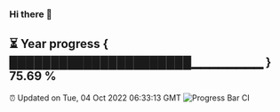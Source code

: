 ### Hi there 👋
⏳ Year progress { ██████████████████████▁▁▁▁▁▁▁▁ } 75.69 %
---
⏰ Updated on Tue, 04 Oct 2022 06:33:13 GMT
![Progress Bar CI](https://github.com/liununu/liununu/workflows/Progress%20Bar%20CI/badge.svg)
